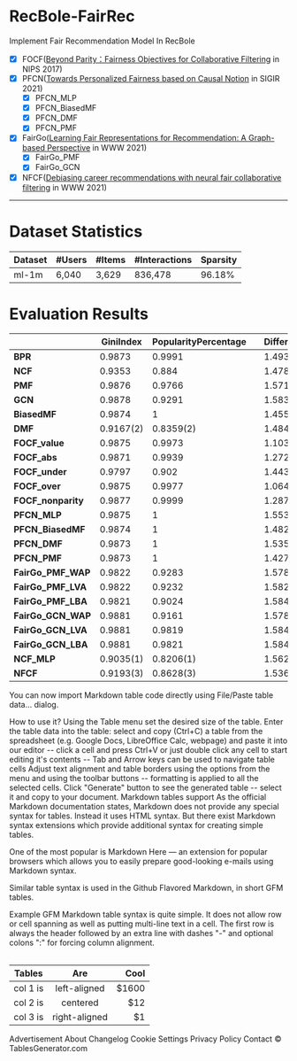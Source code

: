 # RecBole-FairRec
Implement Fair Recommendation Model In RecBole
- [x] FOCF([Beyond Parity：Fairness Objectives for Collaborative Filtering](https://proceedings.neurips.cc/paper/2017/hash/e6384711491713d29bc63fc5eeb5ba4f-Abstract.html) in NIPS 2017)
- [x] PFCN([Towards Personalized Fairness based on Causal Notion](https://dl.acm.org/doi/abs/10.1145/3404835.3462966?casa_token=zzHePKuKP6AAAAAA:YzZp_qUbzsgd3TXWCAGSRAfEHO2oM0_BuWZ5uZlfj_rudqKGYq8douOaZ0GoizxP54jtz3JDFw725xo) in SIGIR 2021)
  - [x] PFCN_MLP 
  - [x] PFCN_BiasedMF
  - [x] PFCN_DMF
  - [x] PFCN_PMF
- [x] FairGo([Learning Fair Representations for Recommendation: A Graph-based Perspective](https://dl.acm.org/doi/abs/10.1145/3442381.3450015?casa_token=MACP_5U-E6sAAAAA:L-dsEbdusWfmzF06OnATJhF2OXbjfu6el37nC-cGMjev4jGH_TBUedXyAhpfcBMyCyhyxOxLQkxqe_w) in WWW 2021) 
  - [x] FairGo_PMF
  - [x] FairGo_GCN
- [x] NFCF([Debiasing career recommendations with neural fair collaborative filtering](https://dl.acm.org/doi/abs/10.1145/3442381.3449904?casa_token=ZzbZbC-Fn_oAAAAA:6KCSThLs7UsT9s0ZzeSryT3Mry067KeTiNdurfa9Q9UHWY7fLGgmjPtQy9i1zU1Yqm4Xf46NVYVuu40) in WWW 2021) 
-------------------------------------------------------------
# Dataset Statistics

| Dataset    | #Users | #Items | #Interactions | Sparsity |
| ---------- | ------ | ------ | ------------- | -------- |
| ml-1m      | 6,040  | 3,629  | 836,478       | 96.18%   |

# Evaluation Results
|                    | **GiniIndex** | **PopularityPercentage** |   | **DifferentialFairness** | **ValueUnfairness** | **AbsoluteUnfairness** | **UnderUnfairness** | **OverUnfairness** | **NonParityUnfairness** |   | **NDCG@5** | **Recall@5** | **Hit@5** | **MRR@5** |
|--------------------|---------------|--------------------------|---|--------------------------|---------------------|------------------------|---------------------|--------------------|-------------------------|---|------------|--------------|-----------|-----------|
| **BPR**            | 0.9873        | 0.9991                   |   | 1.493                    | 0.1308              | 0.1024                 | 0.0406              | 0.0903             | 0.0189                  |   | 0.263      | 0.1347       | 0.6518    | 0.4317    |
| **NCF**            | 0.9353        | 0.884                    |   | 1.4781                   | 0.0824(1)           | 0.0548(1)              | 0.0439              | 0.0384             | 0.0101                  |   | 0.4717     | 0.2538       | 0.8972    | 0.6762    |
| **PMF**            | 0.9876        | 0.9766                   |   | 1.5714                   | 0.1293              | 0.1139                 | 0.0203              | 0.109              | 0.0013(2)               |   | 0.2196     | 0.1209       | 0.5944    | 0.3717    |
| **GCN**            | 0.9878        | 0.9291                   |   | 1.5837                   | 0.13                | 0.1177                 | 0.0128              | 0.1172             | 0.01                    |   | 0.1982     | 0.1045       | 0.554     | 0.3428    |
| **BiasedMF**       | 0.9874        | 1                        |   | 1.455                    | 0.127               | 0.0926(3)              | 0.0318              | 0.0952             | 0.0149                  |   | 0.2643     | 0.1381       | 0.6627    | 0.4322    |
| **DMF**            | 0.9167(2)     | 0.8359(2)                |   | 1.4847                   | 0.1055(3)           | 0.0948                 | 0.0083(2)           | 0.0972             | 0.0068                  |   | 0.4882(3)  | 0.2663(3)    | 0.9028(3) | 0.7011    |
| **FOCF_value**     | 0.9875        | 0.9973                   |   | 1.1039(2)                | 0.1275              | 0.1051                 | 0.1107              | 0.0168(2)          | 0.0204                  |   | 0.2422     | 0.1299       | 0.6316    | 0.405     |
| **FOCF_abs**       | 0.9871        | 0.9939                   |   | 1.2727(3)                | 0.1287              | 0.1051                 | 0.1045              | 0.0242(3)          | 0.0061                  |   | 0.2407     | 0.129        | 0.6291    | 0.4034    |
| **FOCF_under**     | 0.9797        | 0.902                    |   | 1.4435                   | 0.1287              | 0.104                  | 0.0295              | 0.0992             | 0.0051                  |   | 0.2375     | 0.1353       | 0.6247    | 0.4055    |
| **FOCF_over**      | 0.9875        | 0.9977                   |   | 1.0641(1)                | 0.1274              | 0.1055                 | 0.1125              | 0.0149(1)          | 0.0297                  |   | 0.2425     | 0.1301       | 0.6325    | 0.4053    |
| **FOCF_nonparity** | 0.9877        | 0.9999                   |   | 1.2878                   | 0.1267              | 0.0895(2)              | 0.071               | 0.0556             | 0.0004(1)               |   | 0.2569     | 0.1381       | 0.6594    | 0.4253    |
| **PFCN_MLP**       | 0.9875        | 1                        |   | 1.5539                   | 0.1283              | 0.1277                 | 0.0003(1)           | 0.128              | 0.0035                  |   | 0.2621     | 0.1371       | 0.6578    | 0.4309    |
| **PFCN_BiasedMF**  | 0.9874        | 1                        |   | 1.4821                   | 0.1283              | 0.0984                 | 0.0395              | 0.0888             | 0.0071                  |   | 0.2644     | 0.1384       | 0.6629    | 0.434     |
| **PFCN_DMF**       | 0.9873        | 1                        |   | 1.5357                   | 0.1277              | 0.1071                 | 0.0284              | 0.0993             | 0.0018(3)               |   | 0.2578     | 0.1351       | 0.654     | 0.422     |
| **PFCN_PMF**       | 0.9873        | 1                        |   | 1.4272                   | 0.1261              | 0.096                  | 0.0223              | 0.1038             | 0.0101                  |   | 0.2608     | 0.1374       | 0.6642    | 0.4296    |
| **FairGo_PMF_WAP** | 0.9822        | 0.9283                   |   | 1.5781                   | 0.1321              | 0.1171                 | 0.0166              | 0.1156             | 0.0057                  |   | 0.2187     | 0.1283       | 0.5922    | 0.3691    |
| **FairGo_PMF_LVA** | 0.9822        | 0.9232                   |   | 1.5824                   | 0.1321              | 0.1198                 | 0.0143              | 0.1179             | 0.007                   |   | 0.2127     | 0.1199       | 0.5781    | 0.3651    |
| **FairGo_PMF_LBA** | 0.9821        | 0.9024                   |   | 1.5842                   | 0.1322              | 0.1203                 | 0.0139              | 0.1183             | 0.0056                  |   | 0.2109     | 0.1156       | 0.577     | 0.3624    |
| **FairGo_GCN_WAP** | 0.9881        | 0.9161                   |   | 1.5783                   | 0.1304              | 0.1156                 | 0.0175              | 0.1128             | 0.0081                  |   | 0.1699     | 0.0968       | 0.5051    | 0.3024    |
| **FairGo_GCN_LVA** | 0.9881        | 0.9819                   |   | 1.5841                   | 0.1304              | 0.118                  | 0.0143              | 0.1161             | 0.0051                  |   | 0.1939     | 0.1111       | 0.552     | 0.3252    |
| **FairGo_GCN_LBA** | 0.9881        | 0.9821                   |   | 1.5841                   | 0.1304              | 0.118                  | 0.0143              | 0.1161             | 0.0051                  |   | 0.1938     | 0.1111       | 0.5518    | 0.3251    |
| **NCF_MLP**        | 0.9035(1)     | 0.8206(1)                |   | 1.5627                   | 0.1054(2)           | 0.0942                 | 0.009               | 0.0965             | 0.0043                  |   | 0.5051(1)  | 0.2756(1)    | 0.9154(1) | 0.7109    |
| **NFCF**           | 0.9193(3)     | 0.8628(3)                |   | 1.5366                   | 0.1151              | 0.0974                 | 0.0133              | 0.1018             | 0.0045                  |   | 0.4927(2)  | 0.2693(2)    | 0.9094(2) | 0.7022    |
You can now import Markdown table code directly using File/Paste table data... dialog.

How to use it?
Using the Table menu set the desired size of the table.
Enter the table data into the table:
select and copy (Ctrl+C) a table from the spreadsheet (e.g. Google Docs, LibreOffice Calc, webpage) and paste it into our editor -- click a cell and press Ctrl+V
or just double click any cell to start editing it's contents -- Tab and Arrow keys can be used to navigate table cells
Adjust text alignment and table borders using the options from the menu and using the toolbar buttons -- formatting is applied to all the selected cells.
Click "Generate" button to see the generated table -- select it and copy to your document.
Markdown tables support
As the official Markdown documentation states, Markdown does not provide any special syntax for tables. Instead it uses HTML <table> syntax. But there exist Markdown syntax extensions which provide additional syntax for creating simple tables.

One of the most popular is Markdown Here — an extension for popular browsers which allows you to easily prepare good-looking e-mails using Markdown syntax.

Similar table syntax is used in the Github Flavored Markdown, in short GFM tables.

Example
GFM Markdown table syntax is quite simple. It does not allow row or cell spanning as well as putting multi-line text in a cell. The first row is always the header followed by an extra line with dashes "-" and optional colons ":" for forcing column alignment.

| Tables   |      Are      |  Cool |
|----------|:-------------:|------:|
| col 1 is |  left-aligned | $1600 |
| col 2 is |    centered   |   $12 |
| col 3 is | right-aligned |    $1 |
    
Advertisement
About
Changelog
Cookie Settings
Privacy Policy
Contact
© TablesGenerator.com